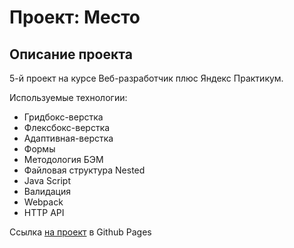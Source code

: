# Проект: Место

## Описание проекта

5-й проект на курсе Веб-разработчик плюс Яндекс Практикум.

Используемые технологии:

* Гридбокс-верстка
* Флексбокс-верстка
* Адаптивная-верстка
* Формы
* Методология БЭМ
* Файловая структура Nested
* Java Script
* Валидация
* Webpack
* HTTP API

Ссылка [на проект](https://tolkinsl.github.io/mesto-project/) в Github Pages